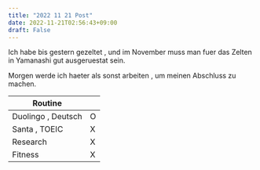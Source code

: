 ```yaml
---
title: "2022 11 21 Post"
date: 2022-11-21T02:56:43+09:00
draft: False
---
```

Ich habe bis gestern gezeltet , und im November muss man fuer das Zelten in Yamanashi gut ausgeruestat sein.

Morgen werde ich haeter als sonst arbeiten , um meinen Abschluss zu machen.

|  Routine  |    |
| ---- | ---- |
|  Duolingo , Deutsch  | O |
|  Santa , TOEIC | X |
| Research  | X |
| Fitness  | X |

